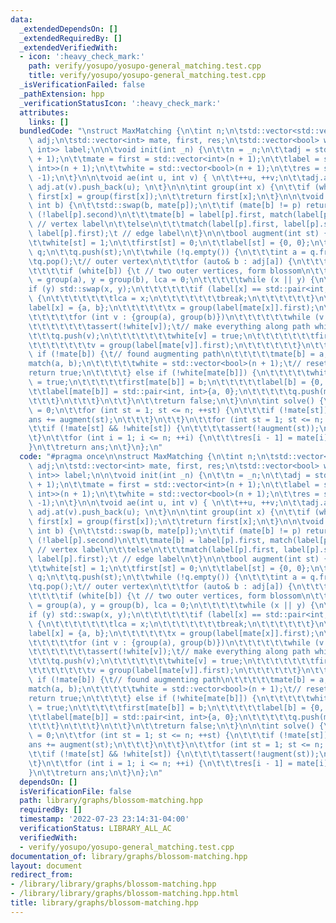 ```yaml
---
data:
  _extendedDependsOn: []
  _extendedRequiredBy: []
  _extendedVerifiedWith:
  - icon: ':heavy_check_mark:'
    path: verify/yosupo/yosupo-general_matching.test.cpp
    title: verify/yosupo/yosupo-general_matching.test.cpp
  _isVerificationFailed: false
  _pathExtension: hpp
  _verificationStatusIcon: ':heavy_check_mark:'
  attributes:
    links: []
  bundledCode: "\nstruct MaxMatching {\n\tint n;\n\tstd::vector<std::vector<int>>\
    \ adj;\n\tstd::vector<int> mate, first, res;\n\tstd::vector<bool> white;\n\tstd::vector<std::pair<int,\
    \ int>> label;\n\n\tvoid init(int _n) {\n\t\tn = _n;\n\t\tadj = std::vector<std::vector<int>>(n\
    \ + 1);\n\t\tmate = first = std::vector<int>(n + 1);\n\t\tlabel = std::vector<std::pair<int,\
    \ int>>(n + 1);\n\t\twhite = std::vector<bool>(n + 1);\n\t\tres = std::vector<int>(n,\
    \ -1);\n\t}\n\n\tvoid ae(int u, int v) { \n\t\t++u, ++v;\n\t\tadj.at(u).push_back(v),\
    \ adj.at(v).push_back(u); \n\t}\n\n\tint group(int x) {\n\t\tif (white[first[x]])\
    \ first[x] = group(first[x]);\n\t\treturn first[x];\n\t}\n\n\tvoid match(int p,\
    \ int b) {\n\t\tstd::swap(b, mate[p]);\n\t\tif (mate[b] != p) return;\n\t\tif\
    \ (!label[p].second)\n\t\t\tmate[b] = label[p].first, match(label[p].first, b);\t\
    \ // vertex label\n\t\telse\n\t\t\tmatch(label[p].first, label[p].second), match(label[p].second,\
    \ label[p].first);\t // edge label\n\t}\n\n\tbool augment(int st) {\n\t\tassert(st);\n\
    \t\twhite[st] = 1;\n\t\tfirst[st] = 0;\n\t\tlabel[st] = {0, 0};\n\t\tstd::queue<int>\
    \ q;\n\t\tq.push(st);\n\t\twhile (!q.empty()) {\n\t\t\tint a = q.front();\n\t\t\
    \tq.pop();\t// outer vertex\n\t\t\tfor (auto& b : adj[a]) {\n\t\t\t\tassert(b);\n\
    \t\t\t\tif (white[b]) {\t // two outer vertices, form blossom\n\t\t\t\t\tint x\
    \ = group(a), y = group(b), lca = 0;\n\t\t\t\t\twhile (x || y) {\n\t\t\t\t\t\t\
    if (y) std::swap(x, y);\n\t\t\t\t\t\tif (label[x] == std::pair<int, int>{a, b})\
    \ {\n\t\t\t\t\t\t\tlca = x;\n\t\t\t\t\t\t\tbreak;\n\t\t\t\t\t\t}\n\t\t\t\t\t\t\
    label[x] = {a, b};\n\t\t\t\t\t\tx = group(label[mate[x]].first);\n\t\t\t\t\t}\n\
    \t\t\t\t\tfor (int v : {group(a), group(b)})\n\t\t\t\t\t\twhile (v != lca) {\n\
    \t\t\t\t\t\t\tassert(!white[v]);\t// make everything along path white\n\t\t\t\t\
    \t\t\tq.push(v);\n\t\t\t\t\t\t\twhite[v] = true;\n\t\t\t\t\t\t\tfirst[v] = lca;\n\
    \t\t\t\t\t\t\tv = group(label[mate[v]].first);\n\t\t\t\t\t\t}\n\t\t\t\t} else\
    \ if (!mate[b]) {\t// found augmenting path\n\t\t\t\t\tmate[b] = a;\n\t\t\t\t\t\
    match(a, b);\n\t\t\t\t\twhite = std::vector<bool>(n + 1);\t// reset\n\t\t\t\t\t\
    return true;\n\t\t\t\t} else if (!white[mate[b]]) {\n\t\t\t\t\twhite[mate[b]]\
    \ = true;\n\t\t\t\t\tfirst[mate[b]] = b;\n\t\t\t\t\tlabel[b] = {0, 0};\n\t\t\t\
    \t\tlabel[mate[b]] = std::pair<int, int>{a, 0};\n\t\t\t\t\tq.push(mate[b]);\n\t\
    \t\t\t}\n\t\t\t}\n\t\t}\n\t\treturn false;\n\t}\n\n\tint solve() {\n\t\tint ans\
    \ = 0;\n\t\tfor (int st = 1; st <= n; ++st) {\n\t\t\tif (!mate[st]) {\n\t\t\t\t\
    ans += augment(st);\n\t\t\t}\n\t\t}\n\t\tfor (int st = 1; st <= n; ++st) {\n\t\
    \t\tif (!mate[st] && !white[st]) {\n\t\t\t\tassert(!augment(st));\n\t\t\t}\n\t\
    \t}\n\t\tfor (int i = 1; i <= n; ++i) {\n\t\t\tres[i - 1] = mate[i] - 1;\n\t\t\
    }\n\t\treturn ans;\n\t}\n};\n"
  code: "#pragma once\n\nstruct MaxMatching {\n\tint n;\n\tstd::vector<std::vector<int>>\
    \ adj;\n\tstd::vector<int> mate, first, res;\n\tstd::vector<bool> white;\n\tstd::vector<std::pair<int,\
    \ int>> label;\n\n\tvoid init(int _n) {\n\t\tn = _n;\n\t\tadj = std::vector<std::vector<int>>(n\
    \ + 1);\n\t\tmate = first = std::vector<int>(n + 1);\n\t\tlabel = std::vector<std::pair<int,\
    \ int>>(n + 1);\n\t\twhite = std::vector<bool>(n + 1);\n\t\tres = std::vector<int>(n,\
    \ -1);\n\t}\n\n\tvoid ae(int u, int v) { \n\t\t++u, ++v;\n\t\tadj.at(u).push_back(v),\
    \ adj.at(v).push_back(u); \n\t}\n\n\tint group(int x) {\n\t\tif (white[first[x]])\
    \ first[x] = group(first[x]);\n\t\treturn first[x];\n\t}\n\n\tvoid match(int p,\
    \ int b) {\n\t\tstd::swap(b, mate[p]);\n\t\tif (mate[b] != p) return;\n\t\tif\
    \ (!label[p].second)\n\t\t\tmate[b] = label[p].first, match(label[p].first, b);\t\
    \ // vertex label\n\t\telse\n\t\t\tmatch(label[p].first, label[p].second), match(label[p].second,\
    \ label[p].first);\t // edge label\n\t}\n\n\tbool augment(int st) {\n\t\tassert(st);\n\
    \t\twhite[st] = 1;\n\t\tfirst[st] = 0;\n\t\tlabel[st] = {0, 0};\n\t\tstd::queue<int>\
    \ q;\n\t\tq.push(st);\n\t\twhile (!q.empty()) {\n\t\t\tint a = q.front();\n\t\t\
    \tq.pop();\t// outer vertex\n\t\t\tfor (auto& b : adj[a]) {\n\t\t\t\tassert(b);\n\
    \t\t\t\tif (white[b]) {\t // two outer vertices, form blossom\n\t\t\t\t\tint x\
    \ = group(a), y = group(b), lca = 0;\n\t\t\t\t\twhile (x || y) {\n\t\t\t\t\t\t\
    if (y) std::swap(x, y);\n\t\t\t\t\t\tif (label[x] == std::pair<int, int>{a, b})\
    \ {\n\t\t\t\t\t\t\tlca = x;\n\t\t\t\t\t\t\tbreak;\n\t\t\t\t\t\t}\n\t\t\t\t\t\t\
    label[x] = {a, b};\n\t\t\t\t\t\tx = group(label[mate[x]].first);\n\t\t\t\t\t}\n\
    \t\t\t\t\tfor (int v : {group(a), group(b)})\n\t\t\t\t\t\twhile (v != lca) {\n\
    \t\t\t\t\t\t\tassert(!white[v]);\t// make everything along path white\n\t\t\t\t\
    \t\t\tq.push(v);\n\t\t\t\t\t\t\twhite[v] = true;\n\t\t\t\t\t\t\tfirst[v] = lca;\n\
    \t\t\t\t\t\t\tv = group(label[mate[v]].first);\n\t\t\t\t\t\t}\n\t\t\t\t} else\
    \ if (!mate[b]) {\t// found augmenting path\n\t\t\t\t\tmate[b] = a;\n\t\t\t\t\t\
    match(a, b);\n\t\t\t\t\twhite = std::vector<bool>(n + 1);\t// reset\n\t\t\t\t\t\
    return true;\n\t\t\t\t} else if (!white[mate[b]]) {\n\t\t\t\t\twhite[mate[b]]\
    \ = true;\n\t\t\t\t\tfirst[mate[b]] = b;\n\t\t\t\t\tlabel[b] = {0, 0};\n\t\t\t\
    \t\tlabel[mate[b]] = std::pair<int, int>{a, 0};\n\t\t\t\t\tq.push(mate[b]);\n\t\
    \t\t\t}\n\t\t\t}\n\t\t}\n\t\treturn false;\n\t}\n\n\tint solve() {\n\t\tint ans\
    \ = 0;\n\t\tfor (int st = 1; st <= n; ++st) {\n\t\t\tif (!mate[st]) {\n\t\t\t\t\
    ans += augment(st);\n\t\t\t}\n\t\t}\n\t\tfor (int st = 1; st <= n; ++st) {\n\t\
    \t\tif (!mate[st] && !white[st]) {\n\t\t\t\tassert(!augment(st));\n\t\t\t}\n\t\
    \t}\n\t\tfor (int i = 1; i <= n; ++i) {\n\t\t\tres[i - 1] = mate[i] - 1;\n\t\t\
    }\n\t\treturn ans;\n\t}\n};\n"
  dependsOn: []
  isVerificationFile: false
  path: library/graphs/blossom-matching.hpp
  requiredBy: []
  timestamp: '2022-07-23 23:14:31-04:00'
  verificationStatus: LIBRARY_ALL_AC
  verifiedWith:
  - verify/yosupo/yosupo-general_matching.test.cpp
documentation_of: library/graphs/blossom-matching.hpp
layout: document
redirect_from:
- /library/library/graphs/blossom-matching.hpp
- /library/library/graphs/blossom-matching.hpp.html
title: library/graphs/blossom-matching.hpp
---
```

